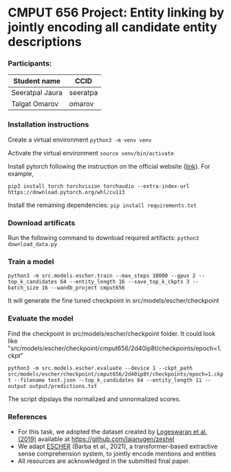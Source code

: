 # CMPUT 656 Project:  Entity linking by jointly encoding all candidate entity descriptions

### Participants:
|Student name      | CCID       |
|------------------|------------|
|Seeratpal Jaura   |  seeratpa  |
|Talgat Omarov     |  omarov    |


### Installation instructions
Create a virtual environment
`python3 -m venv venv`

Activate the virtual environment
`source venv/bin/activate`

Install pytorch following the instruction on the official website ([link](https://pytorch.org/get-started/locally/)). For example,

`pip3 install torch torchvision torchaudio --extra-index-url https://download.pytorch.org/whl/cu113`

Install the remaining dependencies:
`pip install requirements.txt`

### Download artificats
Run the following command to download required artifacts:
`python3 download_data.py`

### Train a model
`python3 -m src.models.escher.train --max_steps 10000 --gpus 2 --top_k_candidates 64 --entity_length 16 --save_top_k_ckpts 3 --batch_size 16 --wandb_project cmput656`

It will generate the fine tuned checkpoint in src/models/escher/checkpoint

### Evaluate the model
Find the checkpoint in src/models/escher/checkpoint folder. It could look like 
"src/models/escher/checkpoint/cmput656/2d40ip8t/checkpoints/epoch=1.ckpt"

`python3 -m src.models.escher.evaluate --device 1 --ckpt_path src/models/escher/checkpoint/cmput656/2d40ip8t/checkpoints/epoch=1.ckpt --filename test.json --top_k_candidates 64 --entity_length 11 --output output/predictions.txt`

The script dipslays the normalized and unnormalized scores.


### References
- For this task, we adopted the dataset created by [Logeswaran et al. (2019)](https://aclanthology.org/P19-1335/) available at https://github.com/lajanugen/zeshel
- We adapt [ESCHER](https://github.com/SapienzaNLP/esc) (Barba et al., 2021), a transformer-based extractive sense comprehension system, to jointly encode mentions and entities
- All resources are acknowledged in the submitted final paper.

